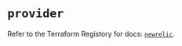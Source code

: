 # `provider`

Refer to the Terraform Registory for docs: [`newrelic`](https://registry.terraform.io/providers/newrelic/newrelic/3.24.1/docs).
